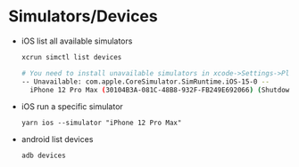 # Simulators/Devices

- iOS list all available simulators

  ```sh
  xcrun simctl list devices

  # You need to install unavailable simulators in xcode->Settings->Platforms
  -- Unavailable: com.apple.CoreSimulator.SimRuntime.iOS-15-0 --
    iPhone 12 Pro Max (30104B3A-081C-48B8-932F-FB249E692066) (Shutdown) (unavailable, runtime profile not found)
  ```
- iOS run a specific simulator
  ```
  yarn ios --simulator "iPhone 12 Pro Max"
  ```
- android list devices
  ```sh
  adb devices
  ```

